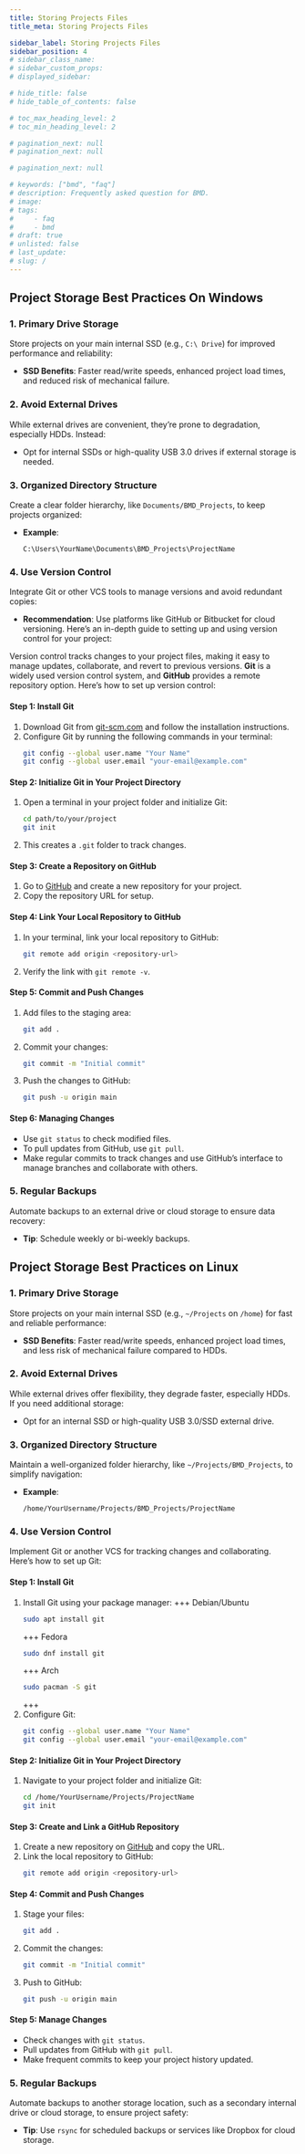 ```yaml
---
title: Storing Projects Files
title_meta: Storing Projects Files

sidebar_label: Storing Projects Files
sidebar_position: 4
# sidebar_class_name:
# sidebar_custom_props: 
# displayed_sidebar:

# hide_title: false
# hide_table_of_contents: false

# toc_max_heading_level: 2
# toc_min_heading_level: 2

# pagination_next: null
# pagination_next: null

# pagination_next: null

# keywords: ["bmd", "faq"]
# description: Frequently asked question for BMD.
# image: 
# tags:
#     - faq
#     - bmd
# draft: true
# unlisted: false
# last_update: 
# slug: /
---
```

## Project Storage Best Practices On Windows

### 1. Primary Drive Storage

Store projects on your main internal SSD (e.g., `C:\ Drive`) for improved performance and reliability:
- **SSD Benefits**: Faster read/write speeds, enhanced project load times, and reduced risk of mechanical failure.

### 2. Avoid External Drives

While external drives are convenient, they’re prone to degradation, especially HDDs. Instead:
- Opt for internal SSDs or high-quality USB 3.0 drives if external storage is needed.

### 3. Organized Directory Structure

Create a clear folder hierarchy, like `Documents/BMD_Projects`, to keep projects organized:
- **Example**:
  ```plaintext
  C:\Users\YourName\Documents\BMD_Projects\ProjectName
  ```

### 4. Use Version Control

Integrate Git or other VCS tools to manage versions and avoid redundant copies:
- **Recommendation**: Use platforms like GitHub or Bitbucket for cloud versioning.
Here’s an in-depth guide to setting up and using version control for your project:

Version control tracks changes to your project files, making it easy to manage updates, collaborate, and revert to previous versions. **Git** is a widely used version control system, and **GitHub** provides a remote repository option. Here’s how to set up version control:

#### Step 1: Install Git
1. Download Git from [git-scm.com](https://git-scm.com/) and follow the installation instructions.
2. Configure Git by running the following commands in your terminal:
    ```bash
    git config --global user.name "Your Name"
    git config --global user.email "your-email@example.com"
    ```

#### Step 2: Initialize Git in Your Project Directory
1. Open a terminal in your project folder and initialize Git:
    ```bash
    cd path/to/your/project
    git init
    ```
2. This creates a `.git` folder to track changes.

#### Step 3: Create a Repository on GitHub
1. Go to [GitHub](https://github.com/) and create a new repository for your project.
2. Copy the repository URL for setup.

#### Step 4: Link Your Local Repository to GitHub
1. In your terminal, link your local repository to GitHub:
    ```bash
    git remote add origin <repository-url>
    ```
2. Verify the link with `git remote -v`.

#### Step 5: Commit and Push Changes
1. Add files to the staging area:
    ```bash
    git add .
    ```
2. Commit your changes:
    ```bash
    git commit -m "Initial commit"
    ```
3. Push the changes to GitHub:
    ```bash
    git push -u origin main
    ```

#### Step 6: Managing Changes
- Use `git status` to check modified files.
- To pull updates from GitHub, use `git pull`.
- Make regular commits to track changes and use GitHub’s interface to manage branches and collaborate with others.

### 5. Regular Backups

Automate backups to an external drive or cloud storage to ensure data recovery:
- **Tip**: Schedule weekly or bi-weekly backups.






## Project Storage Best Practices on Linux

### 1. Primary Drive Storage

Store projects on your main internal SSD (e.g., `~/Projects` on `/home`) for fast and reliable performance:
- **SSD Benefits**: Faster read/write speeds, enhanced project load times, and less risk of mechanical failure compared to HDDs.

### 2. Avoid External Drives

While external drives offer flexibility, they degrade faster, especially HDDs. If you need additional storage:
- Opt for an internal SSD or high-quality USB 3.0/SSD external drive.

### 3. Organized Directory Structure

Maintain a well-organized folder hierarchy, like `~/Projects/BMD_Projects`, to simplify navigation:
- **Example**:
  ```plaintext
  /home/YourUsername/Projects/BMD_Projects/ProjectName
  ```

### 4. Use Version Control

Implement Git or another VCS for tracking changes and collaborating. Here’s how to set up Git:

#### Step 1: Install Git
1. Install Git using your package manager:
    +++ Debian/Ubuntu
    ```bash
    sudo apt install git
    ```
    +++ Fedora
    ```bash
    sudo dnf install git
    ```
    +++ Arch
    ```bash
    sudo pacman -S git 
    ```
    +++
2. Configure Git:
    ```bash
    git config --global user.name "Your Name"
    git config --global user.email "your-email@example.com"
    ```

#### Step 2: Initialize Git in Your Project Directory
1. Navigate to your project folder and initialize Git:
    ```bash
    cd /home/YourUsername/Projects/ProjectName
    git init
    ```

#### Step 3: Create and Link a GitHub Repository
1. Create a new repository on [GitHub](https://github.com/) and copy the URL.
2. Link the local repository to GitHub:
    ```bash
    git remote add origin <repository-url>
    ```

#### Step 4: Commit and Push Changes
1. Stage your files:
    ```bash
    git add .
    ```
2. Commit the changes:
    ```bash
    git commit -m "Initial commit"
    ```
3. Push to GitHub:
    ```bash
    git push -u origin main
    ```

#### Step 5: Manage Changes
- Check changes with `git status`.
- Pull updates from GitHub with `git pull`.
- Make frequent commits to keep your project history updated.

### 5. Regular Backups

Automate backups to another storage location, such as a secondary internal drive or cloud storage, to ensure project safety:
- **Tip**: Use `rsync` for scheduled backups or services like Dropbox for cloud storage.